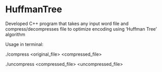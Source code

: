 # HuffmanTree
Developed C++ program that takes any input word file and compress/decompresses file to optimize encoding using ‘Huffman Tree’ algorithm

Usage in terminal:

./compress <original_file> <compressed_file>

./uncompress <compressed_file> <uncompressed_file>
